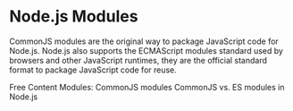 # Node.js Modules

CommonJS modules are the original way to package JavaScript code for Node.js. Node.js also supports the ECMAScript modules standard used by browsers and other JavaScript runtimes, they are the official standard format to package JavaScript code for reuse.

<ResourceGroupTitle>Free Content</ResourceGroupTitle>
<BadgeLink colorScheme='blue' badgeText='Official Docs' href='https://nodejs.org/api/modules.html#modules-commonjs-modules'>Modules: CommonJS modules</BadgeLink>
<BadgeLink colorScheme='blue' badgeText='Docs' href='https://blog.logrocket.com/commonjs-vs-es-modules-node-js/'>CommonJS vs. ES modules in Node.js</BadgeLink>